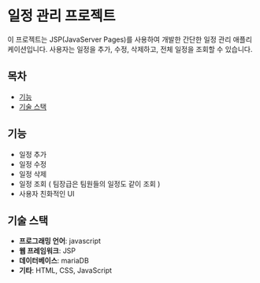 # 일정 관리 프로젝트

이 프로젝트는 JSP(JavaServer Pages)를 사용하여 개발한 간단한 일정 관리 애플리케이션입니다. 사용자는 일정을 추가, 수정, 삭제하고, 전체 일정을 조회할 수 있습니다.

## 목차

- [기능](#기능)
- [기술 스택](#기술-스택)

## 기능

- 일정 추가
- 일정 수정
- 일정 삭제
- 일정 조회 ( 팀장급은 팀원들의 일정도 같이 조회 )
- 사용자 친화적인 UI

## 기술 스택

- **프로그래밍 언어**: javascript
- **웹 프레임워크**: JSP
- **데이터베이스**: mariaDB
- **기타**: HTML, CSS, JavaScript
